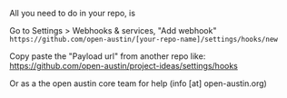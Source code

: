 
All you need to do in your repo, is

Go to Settings > Webhooks & services, "Add webhook"
`https://github.com/open-austin/[your-repo-name]/settings/hooks/new`

Copy paste the "Payload url" from another repo like:
https://github.com/open-austin/project-ideas/settings/hooks

Or as a the open austin core team for help (info [at] open-austin.org)
